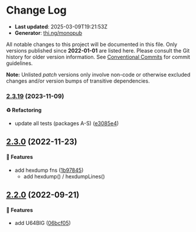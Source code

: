 # Change Log

- **Last updated**: 2025-03-09T19:21:53Z
- **Generator**: [thi.ng/monopub](https://thi.ng/monopub)

All notable changes to this project will be documented in this file.
Only versions published since **2022-01-01** are listed here.
Please consult the Git history for older version information.
See [Conventional Commits](https://conventionalcommits.org/) for commit guidelines.

**Note:** Unlisted _patch_ versions only involve non-code or otherwise excluded changes
and/or version bumps of transitive dependencies.

### [2.3.19](https://github.com/thi-ng/umbrella/tree/@thi.ng/hex@2.3.19) (2023-11-09)

#### ♻️ Refactoring

- update all tests (packages A-S) ([e3085e4](https://github.com/thi-ng/umbrella/commit/e3085e4))

## [2.3.0](https://github.com/thi-ng/umbrella/tree/@thi.ng/hex@2.3.0) (2022-11-23)

#### 🚀 Features

- add hexdump fns ([1b97845](https://github.com/thi-ng/umbrella/commit/1b97845))
  - add hexdump() / hexdumpLines()

## [2.2.0](https://github.com/thi-ng/umbrella/tree/@thi.ng/hex@2.2.0) (2022-09-21)

#### 🚀 Features

- add U64BIG ([06bcf05](https://github.com/thi-ng/umbrella/commit/06bcf05))
